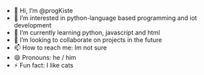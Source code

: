 - 👋 Hi, I’m @progKiste
- 👀 I’m interested in python-language based programming and iot development
- 🌱 I’m currently learning python, javascript and html
- 💞️ I’m looking to collaborate on projects in the future
- 📫 How to reach me: Im not sure
- 😄 Pronouns: he / him
- ⚡ Fun fact: I like cats

<!---
progKiste/progKiste is a ✨ special ✨ repository because its `README.md` (this file) appears on your GitHub profile.
You can click the Preview link to take a look at your changes.
--->
